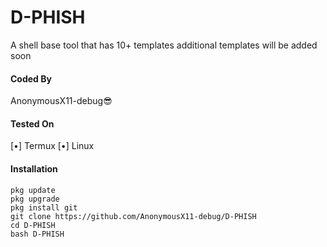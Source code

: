 # D-PHISH
A shell base tool that has 10+ templates additional templates will be added soon

#### Coded By
AnonymousX11-debug😎

#### Tested On
[•] Termux
[•] Linux

#### Installation
```
pkg update
pkg upgrade
pkg install git
git clone https://github.com/AnonymousX11-debug/D-PHISH
cd D-PHISH
bash D-PHISH
